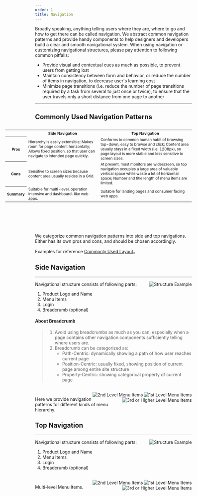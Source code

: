 ```yaml
---
order: 1
title: Navigation
---
```


Broadly speaking, anything telling users where they are, where to go and how to get there can be called navigation. We abstract common navigation patterns and provide handy components to help designers and developers build a clear and smooth navigational system. When using navigation or customizing navigational structures, please pay attention to following common pitfalls:

- Provide visual and contextual cues as much as possible, to prevent users from getting lost
- Maintain consistency between form and behavior, or reduce the number of items in navigation, to decrease user's learning cost
- Minimize page transitions (i.e. reduce the number of page transitions required by a task from several to just once or twice), to ensure that the user travels only a short distance from one page to another

---

## Commonly Used Navigation Patterns

<Table style="font-size:12px;float:right;width:600px;margin-left:60px;margin-bottom:100px;">
  <tr>
    <th></th>
    <th>Side Navigation</th>
    <th>Top Navigation</th>
  </tr>
  <tr>
    <th>Pros</th>
    <td>Hierarchy is easily extensible; Makes room for page content horizontally; Allows fixed position, so that user can navigate to intended page quickly.</td>
    <td>Conforms to common human habit of browsing top-down, easy to browse and click; Content area usually stays in a fixed width (i.e. 1208px), so page layout is more stable and less sensitive to screen sizes.</td>
  </tr>
  <tr>
    <th>Cons</th>
    <td>Sensitive to screen sizes because content area usually resides in a Grid.</td>
    <td>At present, most monitors are widescreen, so top navigation occupies a large area of valuable vertical space while waste a lot of horizontal space; Number and title length of menu items are limited.</td>
  </tr>
  <tr>
    <th>Summary</th>
    <td>Suitable for multi-level, operation intensive and dashboard-like web apps.</td>
    <td>Suitable for landing pages and consumer facing web apps.</td>
  </tr>
</Table>

We categorize common navigation patterns into side and top navigations. Either has its own pros and cons, and should be chosen accordingly.

Examples for reference [Commonly Used Layout](/docs/spec/layout#docs-spec-layout-demo-top)。

## Side Navigation

---

<img class="preview-img no-padding" align="right" alt="Structure Example" src="https://os.alipayobjects.com/rmsportal/hutiGZWQYmIspjw.png">

Navigational structure consists of following parts:

1. Product Logo and Name
2. Menu Items
3. Login
4. Breadcrumb (optional)

#### About Breadcrumb

> 1. Avoid using breadcrumbs as much as you can, especially when a page contains other navigation components sufficiently telling where users are.
> 2. Breadcrumb can be categorized as:
>    - Path-Centric: dynamically showing a path of how user reaches current page
>    - Position-Centric: usually fixed, showing position of current page among entire site structure
>    - Property-Centric: showing categorical property of current page

<br>

<img class="preview-img no-padding" align="right" alt="1st Level Menu Items" src="https://os.alipayobjects.com/rmsportal/IeuIHdFfKCIABHV.png">

<img class="preview-img no-padding" align="right" alt="2nd Level Menu Items" src="https://os.alipayobjects.com/rmsportal/kAbbeJekohMtubV.png">

<img class="preview-img no-padding" align="right" alt="3rd or Higher Level Menu Items" src="https://os.alipayobjects.com/rmsportal/qaOifucSTWooBTL.png">

Here we provide navigation patterns for different kinds of menu hierarchy.


## Top Navigation

---

<img class="preview-img no-padding" align="right" alt="Structure Example" src="https://os.alipayobjects.com/rmsportal/MVccMQxgCeYfwjS.png">

Navigational structure consists of following parts:

1. Product Logo and Name
2. Menu Items
3. Login
4. Breadcrumb (optional)

<br>

<img class="preview-img no-padding" align="right" alt="1st Level Menu Items" src="https://os.alipayobjects.com/rmsportal/KvEsIDOYzknbsPT.png">

<img class="preview-img no-padding" align="right" alt="2nd Level Menu Items" src="https://os.alipayobjects.com/rmsportal/xXaCRVPIfmjDyIL.png">

<img class="preview-img no-padding" align="right" alt="3rd or Higher Level Menu Items" src="https://os.alipayobjects.com/rmsportal/ollkHeFUFQElelm.png">

Multi-level Menu Items.
